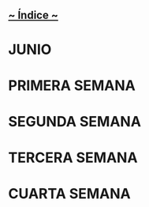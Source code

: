 ## [~ Índice ~](Indice.md)

# JUNIO


# PRIMERA SEMANA


# SEGUNDA SEMANA



# TERCERA SEMANA


# CUARTA SEMANA